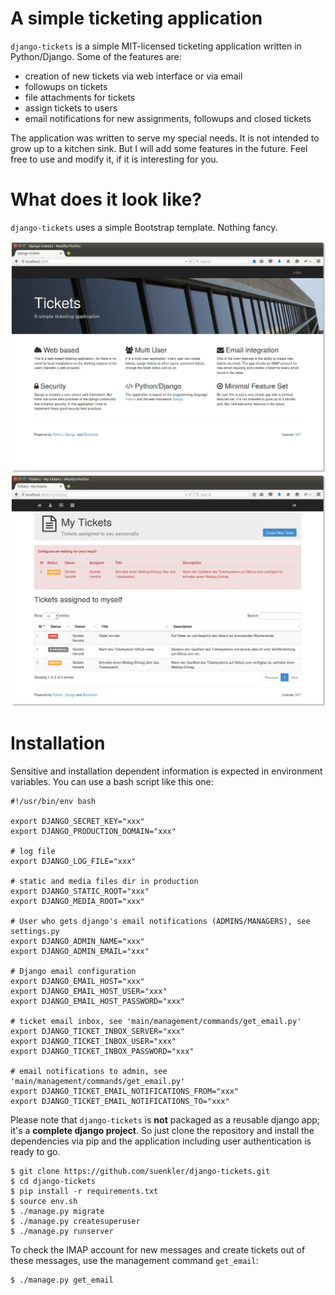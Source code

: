 A simple ticketing application
==============================

`django-tickets` is a simple MIT-licensed ticketing application written in Python/Django. Some of the features are:

- creation of new tickets via web interface or via email
- followups on tickets
- file attachments for tickets
- assign tickets to users
- email notifications for new assignments, followups and closed tickets

The application was written to serve my special needs.  It is not intended to grow up to a kitchen sink.  But I will add some features in the future.  Feel free to use and modify it, if it is interesting for you.

What does it look like?
=======================

`django-tickets` uses a simple Bootstrap template. Nothing fancy.

![Landing Page](screenshots/screenshot_landing_page.png?raw=true "Landing Page")
![My tickets](screenshots/screenshot_my_tickets.png?raw=true "My tickets")

Installation
============

Sensitive and installation dependent information is expected in environment variables. You can use a bash script like this one:

```
#!/usr/bin/env bash

export DJANGO_SECRET_KEY="xxx"
export DJANGO_PRODUCTION_DOMAIN="xxx"

# log file
export DJANGO_LOG_FILE="xxx"

# static and media files dir in production
export DJANGO_STATIC_ROOT="xxx"
export DJANGO_MEDIA_ROOT="xxx"

# User who gets django's email notifications (ADMINS/MANAGERS), see settings.py
export DJANGO_ADMIN_NAME="xxx"
export DJANGO_ADMIN_EMAIL="xxx"

# Django email configuration
export DJANGO_EMAIL_HOST="xxx"
export DJANGO_EMAIL_HOST_USER="xxx"
export DJANGO_EMAIL_HOST_PASSWORD="xxx"

# ticket email inbox, see 'main/management/commands/get_email.py'
export DJANGO_TICKET_INBOX_SERVER="xxx"
export DJANGO_TICKET_INBOX_USER="xxx"
export DJANGO_TICKET_INBOX_PASSWORD="xxx"

# email notifications to admin, see 'main/management/commands/get_email.py'
export DJANGO_TICKET_EMAIL_NOTIFICATIONS_FROM="xxx"
export DJANGO_TICKET_EMAIL_NOTIFICATIONS_TO="xxx"
```

Please note that `django-tickets` is **not** packaged as a reusable django app; it's a **complete django project**. So just clone the repository and install the dependencies via pip and the application including user authentication is ready to go. 

```
$ git clone https://github.com/suenkler/django-tickets.git
$ cd django-tickets
$ pip install -r requirements.txt
$ source env.sh
$ ./manage.py migrate
$ ./manage.py createsuperuser
$ ./manage.py runserver
```

To check the IMAP account for new messages and create tickets out of these messages, use the management command `get_email`:

```
$ ./manage.py get_email
```